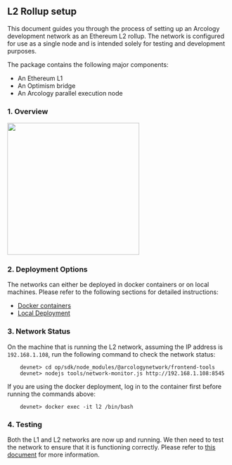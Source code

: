 ## L2 Rollup setup

This document guides you through the process of setting up an Arcology development network as an Ethereum L2 rollup. The network is configured for use as a single node and is intended solely for testing and development purposes.

The package contains the following major components:

- An Ethereum L1 
- An Optimism bridge
- An Arcology parallel execution node

### 1. Overview

<img align="center" height="300" src="../img/l1-l2.png">


### 2. Deployment Options

The networks can either be deployed in docker containers or on local machines. Please refer to the following 
sections for detailed instructions:

- [Docker containers](./l2-docker.md)
- [Local Deployment](./l2-local.md)

### 3. Network Status

On the machine that is running the L2 network, assuming the IP address is `192.168.1.108`, run the following command to check the network status:

```shell
    devnet> cd op/sdk/node_modules/@arcologynetwork/frontend-tools
    devnet> nodejs tools/network-monitor.js http://192.168.1.108:8545
```

If you are using the docker deployment, log in to the container first before running the commands above:

```shell
    devnet> docker exec -it l2 /bin/bash
```

### 4. Testing

Both the L1 and L2 networks are now up and running. We then need to test the network to ensure that it is functioning correctly. Please refer to [this document](../op/sdk/README.md) for more information.

